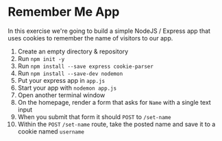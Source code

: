 # Remember Me App

In this exercise we're going to build a simple NodeJS / Express app that uses
cookies to remember the name of visitors to our app.



1. Create an empty directory & repository
0. Run `npm init -y`
0. Run `npm install --save express cookie-parser`
0. Run `npm install --save-dev nodemon`
0. Put your express app in `app.js`
0. Start your app with `nodemon app.js`
0. Open another terminal window
0. On the homepage, render a form that asks for `Name` with a single text input
0. When you submit that form it should `POST` to `/set-name`
0. Within the `POST` `/set-name` route, take the posted name and save it to a cookie named `username`

